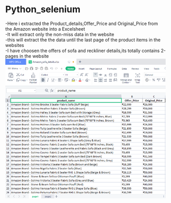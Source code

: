 # Python_selenium  
-Here i extracted the Product_details,Offer_Price and Original_Price from the Amazon website into a Excelsheet   
-It will extract only the non-miss data in the website  
-this will extract the the data until the last page of the product items in the websites  
-I have choosen the offers of sofa and reckliner details,its totally contains 2-pages in the website 
![Amazon_product_details_excelsheet](Amazon_Task/amazon_prod_details_excelsheet.png)
